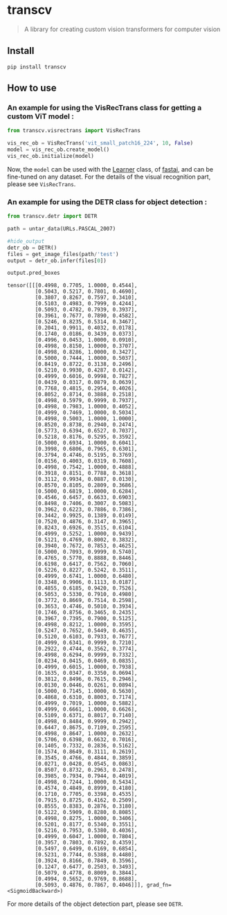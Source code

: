 # transcv
> A library for creating custom vision transformers for computer vision


## Install

`pip install transcv`

## How to use

### An example for using the VisRecTrans class for getting a custom ViT model :

```python
from transcv.visrectrans import VisRecTrans
```

```python
vis_rec_ob = VisRecTrans('vit_small_patch16_224', 10, False)
model = vis_rec_ob.create_model()
vis_rec_ob.initialize(model)
```

Now, the `model` can be used with the [Learner](https://docs.fast.ai/learner.html#Learner) class, of [fastai](https://docs.fast.ai), and can be fine-tuned on any dataset. For the details of the visual recognition part, please see `VisRecTrans`.

### An example for using the DETR class for object detection :

```python
from transcv.detr import DETR
```

```python
path = untar_data(URLs.PASCAL_2007)
```

```python
#hide_output
detr_ob = DETR()
files = get_image_files(path/'test')
output = detr_ob.infer(files[0])
```

```python
output.pred_boxes
```




    tensor([[[0.4998, 0.7705, 1.0000, 0.4544],
             [0.5043, 0.5217, 0.7801, 0.4690],
             [0.3807, 0.8267, 0.7597, 0.3410],
             [0.5103, 0.4983, 0.7999, 0.4244],
             [0.5093, 0.4782, 0.7939, 0.3937],
             [0.3961, 0.7677, 0.7890, 0.4582],
             [0.5246, 0.8235, 0.5314, 0.3467],
             [0.2041, 0.9911, 0.4032, 0.0178],
             [0.1740, 0.0186, 0.3439, 0.0373],
             [0.4996, 0.0453, 1.0000, 0.0910],
             [0.4998, 0.8150, 1.0000, 0.3707],
             [0.4998, 0.8286, 1.0000, 0.3427],
             [0.5000, 0.7444, 1.0000, 0.5037],
             [0.8419, 0.8722, 0.3138, 0.2496],
             [0.5210, 0.9930, 0.4287, 0.0142],
             [0.4999, 0.6016, 0.9998, 0.7827],
             [0.0439, 0.0317, 0.0879, 0.0639],
             [0.7768, 0.4815, 0.2954, 0.4026],
             [0.8052, 0.8714, 0.3888, 0.2518],
             [0.4998, 0.5979, 0.9999, 0.7937],
             [0.4998, 0.7983, 1.0000, 0.4052],
             [0.4999, 0.7469, 1.0000, 0.5034],
             [0.4998, 0.5003, 1.0000, 1.0000],
             [0.8520, 0.8738, 0.2940, 0.2474],
             [0.5773, 0.6394, 0.6527, 0.7037],
             [0.5218, 0.8176, 0.5295, 0.3592],
             [0.5000, 0.6934, 1.0000, 0.6041],
             [0.3998, 0.6806, 0.7965, 0.6301],
             [0.3794, 0.4746, 0.5195, 0.3769],
             [0.0156, 0.4003, 0.0319, 0.7608],
             [0.4998, 0.7542, 1.0000, 0.4888],
             [0.3918, 0.8151, 0.7788, 0.3618],
             [0.3112, 0.9934, 0.0887, 0.0130],
             [0.8570, 0.8105, 0.2809, 0.3686],
             [0.5000, 0.6819, 1.0000, 0.6284],
             [0.4546, 0.6457, 0.6633, 0.6903],
             [0.8498, 0.7406, 0.3007, 0.5083],
             [0.3962, 0.6223, 0.7886, 0.7386],
             [0.3442, 0.9925, 0.1389, 0.0149],
             [0.7520, 0.4876, 0.3147, 0.3965],
             [0.8243, 0.6926, 0.3515, 0.6104],
             [0.4999, 0.5252, 1.0000, 0.9439],
             [0.5121, 0.4769, 0.8002, 0.3832],
             [0.3940, 0.7672, 0.7853, 0.4625],
             [0.5000, 0.7093, 0.9999, 0.5740],
             [0.4765, 0.5770, 0.8888, 0.8446],
             [0.6198, 0.6417, 0.7562, 0.7060],
             [0.5226, 0.8227, 0.5242, 0.3511],
             [0.4999, 0.6741, 1.0000, 0.6480],
             [0.3348, 0.9906, 0.1113, 0.0187],
             [0.4855, 0.6185, 0.9420, 0.7526],
             [0.5053, 0.5330, 0.7910, 0.4980],
             [0.3772, 0.8669, 0.7514, 0.2598],
             [0.3653, 0.4746, 0.5010, 0.3934],
             [0.1746, 0.8756, 0.3465, 0.2435],
             [0.3967, 0.7395, 0.7900, 0.5125],
             [0.4998, 0.8212, 1.0000, 0.3595],
             [0.5247, 0.7652, 0.5449, 0.4635],
             [0.5120, 0.6103, 0.7933, 0.7677],
             [0.4999, 0.6341, 0.9999, 0.7210],
             [0.2922, 0.4744, 0.3562, 0.3774],
             [0.4998, 0.6294, 0.9999, 0.7332],
             [0.0234, 0.0415, 0.0469, 0.0835],
             [0.4999, 0.6015, 1.0000, 0.7938],
             [0.1635, 0.0347, 0.3350, 0.0694],
             [0.3812, 0.8496, 0.7615, 0.2946],
             [0.0130, 0.0446, 0.0261, 0.0894],
             [0.5000, 0.7145, 1.0000, 0.5630],
             [0.4868, 0.6310, 0.8003, 0.7174],
             [0.4999, 0.7019, 1.0000, 0.5882],
             [0.4999, 0.6661, 1.0000, 0.6626],
             [0.5109, 0.6371, 0.8017, 0.7140],
             [0.4998, 0.8484, 0.9999, 0.2942],
             [0.6447, 0.8675, 0.7109, 0.2595],
             [0.4998, 0.8647, 1.0000, 0.2632],
             [0.5706, 0.6398, 0.6632, 0.7016],
             [0.1405, 0.7332, 0.2836, 0.5162],
             [0.1574, 0.8649, 0.3111, 0.2619],
             [0.3545, 0.4766, 0.4844, 0.3859],
             [0.0271, 0.0428, 0.0545, 0.0863],
             [0.8507, 0.8732, 0.2963, 0.2478],
             [0.3985, 0.7934, 0.7944, 0.4019],
             [0.4998, 0.7244, 1.0000, 0.5434],
             [0.4574, 0.4849, 0.8999, 0.4180],
             [0.1710, 0.7705, 0.3398, 0.4535],
             [0.7915, 0.8725, 0.4162, 0.2509],
             [0.8555, 0.8383, 0.2876, 0.3180],
             [0.5122, 0.5909, 0.8280, 0.8085],
             [0.4998, 0.8275, 1.0000, 0.3406],
             [0.5201, 0.8177, 0.5340, 0.3551],
             [0.5216, 0.7953, 0.5380, 0.4036],
             [0.4999, 0.6047, 1.0000, 0.7804],
             [0.3957, 0.7803, 0.7892, 0.4359],
             [0.5497, 0.6499, 0.6169, 0.6854],
             [0.5231, 0.7744, 0.5388, 0.4480],
             [0.3924, 0.8166, 0.7849, 0.3596],
             [0.1247, 0.6477, 0.2503, 0.3493],
             [0.5079, 0.4778, 0.8009, 0.3844],
             [0.4994, 0.5652, 0.9769, 0.8688],
             [0.5093, 0.4876, 0.7867, 0.4046]]], grad_fn=<SigmoidBackward>)



For more details of the object detection part, please see `DETR`.
